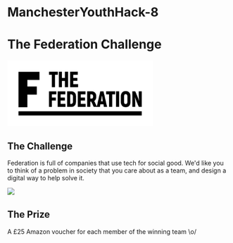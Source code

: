 # ManchesterYouthHack-8

# The Federation Challenge

<img src='TheFederation--black.png' height="150" width="330" />

## The Challenge

Federation is full of companies that use tech for social good. We'd like you to think of a problem in society that you care about as a team, and design a digital way to help solve it.

<img src='1080p_HD_Make_Em_Laugh_Singin_in_the_Rain_1952.gif' height="auto" width="auto" />


## The Prize
A £25 Amazon voucher for each member of the winning team \o/
